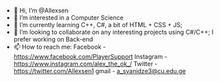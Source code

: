 - 👋 Hi, I’m @Allexsen
- 👀 I’m interested in a Computer Science
- 🌱 I’m currently learning C++, C#, a bit of HTML + CSS + JS;
- 💞️ I’m looking to collaborate on any interesting projects using C#/C++; I prefer working on Back-end
- 📫 How to reach me:
        Facebook - https://www.facebook.com/PlayerSupport
        Instagram - https://www.instagram.com/alex_the_ok_/
        Twitter - https://twitter.com/Allexsen1
        gmail - a_svanidze3@cu.edu.ge
                      

<!---
Allexsen/Allexsen is a ✨ special ✨ repository because its `README.md` (this file) appears on your GitHub profile.
You can click the Preview link to take a look at your changes.
--->
